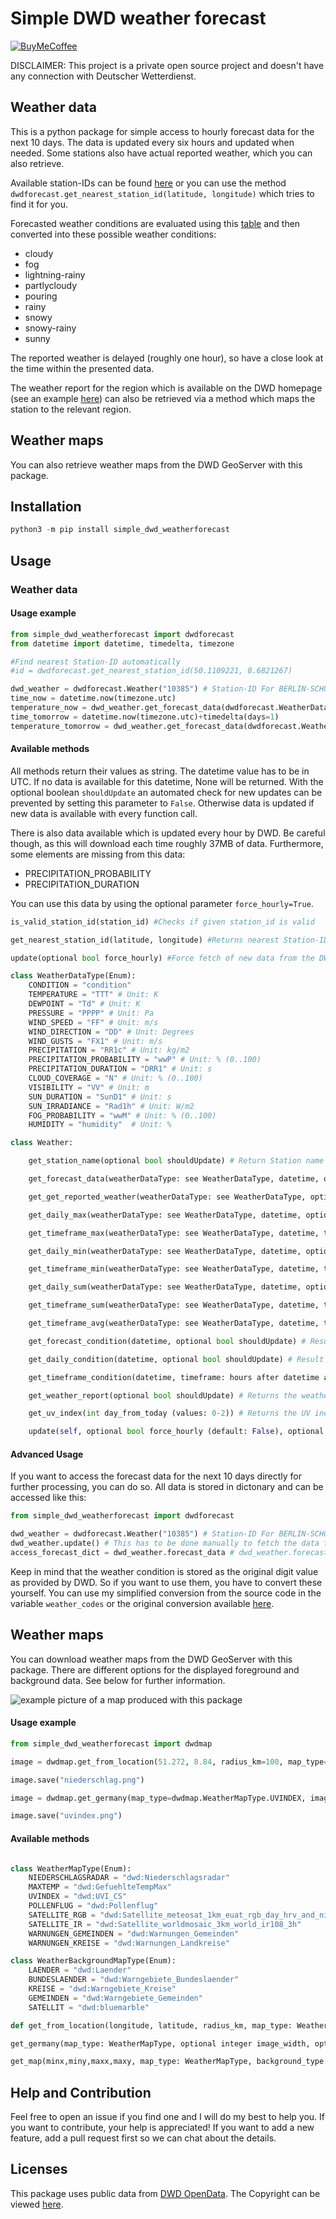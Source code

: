 # Simple DWD weather forecast

[![BuyMeCoffee][buymecoffeebadge]][buymecoffee]

DISCLAIMER: This project is a private open source project and doesn't have any connection with Deutscher Wetterdienst.

## Weather data

This is a python package for simple access to hourly forecast data for the next 10 days. The data is updated every six hours and updated when needed. Some stations also have actual reported weather, which you can also retrieve.

Available station-IDs can be found [here](simple_dwd_weatherforecast/stations.json) or you can use the method `dwdforecast.get_nearest_station_id(latitude, longitude)` which tries to find it for you.

Forecasted weather conditions are evaluated using this [table](https://www.dwd.de/DE/leistungen/opendata/help/schluessel_datenformate/kml/mosmix_element_weather_xls.xlsx?__blob=publicationFile&v=4) and then converted into these possible weather conditions:

- cloudy
- fog
- lightning-rainy
- partlycloudy
- pouring
- rainy
- snowy
- snowy-rainy
- sunny

The reported weather is delayed (roughly one hour), so have a close look at the time within the presented data.

The weather report for the region which is available on the DWD homepage (see an example [here](https://www.dwd.de/DWD/wetter/wv_allg/deutschland/text/vhdl13_dwoh.html)) can also be retrieved via a method which maps the station to the relevant region.

## Weather maps

You can also retrieve weather maps from the DWD GeoServer with this package.

## Installation

```python
python3 -m pip install simple_dwd_weatherforecast
```

## Usage

### Weather data

#### Usage example
```python
from simple_dwd_weatherforecast import dwdforecast
from datetime import datetime, timedelta, timezone

#Find nearest Station-ID automatically
#id = dwdforecast.get_nearest_station_id(50.1109221, 8.6821267)

dwd_weather = dwdforecast.Weather("10385") # Station-ID For BERLIN-SCHOENEFELD
time_now = datetime.now(timezone.utc)
temperature_now = dwd_weather.get_forecast_data(dwdforecast.WeatherDataType.TEMPERATURE, time_now)
time_tomorrow = datetime.now(timezone.utc)+timedelta(days=1)
temperature_tomorrow = dwd_weather.get_forecast_data(dwdforecast.WeatherDataType.TEMPERATURE, time_tomorrow)
```

#### Available methods

All methods return their values as string. The datetime value has to be in UTC. If no data is available for this datetime, None will be returned. With the optional boolean `shouldUpdate` an automated check for new updates can be prevented by setting this parameter to `False`. Otherwise data is updated if new data is available with every function call.

There is also data available which is updated every hour by DWD. Be careful though, as this will download each time roughly 37MB of data. Furthermore, some elements are missing from this data:
- PRECIPITATION_PROBABILITY
- PRECIPITATION_DURATION

You can use this data by using the optional parameter `force_hourly=True`.

```python
is_valid_station_id(station_id) #Checks if given station_id is valid

get_nearest_station_id(latitude, longitude) #Returns nearest Station-ID for the coordinates. latitude and longitude expect float values.

update(optional bool force_hourly) #Force fetch of new data from the DWD server. With this parameter set to True, there will be missing the precipitation forecast. See above.

class WeatherDataType(Enum):
    CONDITION = "condition"
    TEMPERATURE = "TTT" # Unit: K
    DEWPOINT = "Td" # Unit: K
    PRESSURE = "PPPP" # Unit: Pa
    WIND_SPEED = "FF" # Unit: m/s
    WIND_DIRECTION = "DD" # Unit: Degrees
    WIND_GUSTS = "FX1" # Unit: m/s
    PRECIPITATION = "RR1c" # Unit: kg/m2
    PRECIPITATION_PROBABILITY = "wwP" # Unit: % (0..100)
    PRECIPITATION_DURATION = "DRR1" # Unit: s
    CLOUD_COVERAGE = "N" # Unit: % (0..100)
    VISIBILITY = "VV" # Unit: m
    SUN_DURATION = "SunD1" # Unit: s
    SUN_IRRADIANCE = "Rad1h" # Unit: W/m2
    FOG_PROBABILITY = "wwM" # Unit: % (0..100)
    HUMIDITY = "humidity"  # Unit: %

class Weather:

    get_station_name(optional bool shouldUpdate) # Return Station name

    get_forecast_data(weatherDataType: see WeatherDataType, datetime, optional bool shouldUpdate) # Returns the requested weather data

    get_get_reported_weather(weatherDataType: see WeatherDataType, optional bool shouldUpdate) # Returns the latest actual reported value if available for this station

    get_daily_max(weatherDataType: see WeatherDataType, datetime, optional bool shouldUpdate) # Returns the maximum daily value

    get_timeframe_max(weatherDataType: see WeatherDataType, datetime, timeframe: hours after datetime as int, optional bool shouldUpdate) # Returns the maximum of that value within the time frame

    get_daily_min(weatherDataType: see WeatherDataType, datetime, optional bool shouldUpdate) # Returns the minimum daily value

    get_timeframe_min(weatherDataType: see WeatherDataType, datetime, timeframe: hours after datetime as int, optional bool shouldUpdate) # Returns the minimum of that value within the time frame

    get_daily_sum(weatherDataType: see WeatherDataType, datetime, optional bool shouldUpdate) # Returns the daily sum of that value

    get_timeframe_sum(weatherDataType: see WeatherDataType, datetime, timeframe: hours after datetime as int, optional bool shouldUpdate) # Returns the sum of that value within the time frame

    get_timeframe_avg(weatherDataType: see WeatherDataType, datetime, timeframe: hours after datetime as int, optional bool shouldUpdate) # Returns the average of that value within the time frame

    get_forecast_condition(datetime, optional bool shouldUpdate) # Result is condition as text

    get_daily_condition(datetime, optional bool shouldUpdate) # Result is an approximate "feeled" condition at this day

    get_timeframe_condition(datetime, timeframe: hours after datetime as int, optional bool shouldUpdate) # Result is an approximate "feeled" condition at this time frame

    get_weather_report(optional bool shouldUpdate) # Returns the weather report for the geographical region of the station as HTML

    get_uv_index(int day_from_today (values: 0-2)) # Returns the UV index for the nearest station available for today, tomorrow or the day after tomorrow

    update(self, optional bool force_hourly (default: False), optional bool with_forecast (default: True), optional bool with_measurements (default: False), optional bool with_report (default: False), optional bool with_uv (default: True)) # Updates the weather data
```

#### Advanced Usage

If you want to access the forecast data for the next 10 days directly for further processing, you can do so. All data is stored in dictonary and can be accessed like this:

```python
from simple_dwd_weatherforecast import dwdforecast

dwd_weather​ ​=​ ​dwdforecast​.​Weather​(​"10385"​) # Station-ID For BERLIN-SCHOENEFELD​
dwd_weather.update() # This has to be done manually to fetch the data from the DWD server
access_forecast_dict = dwd_weather.forecast_data # dwd_weather.forecast_data contains the forecast as a dict
```

Keep in mind that the weather condition is stored as the original digit value as provided by DWD. So if you want to use them, you have to convert these yourself. You can use my simplified conversion from the source code in the variable `weather_codes` or the original conversion available [here](https://www.dwd.de/DE/leistungen/opendata/help/schluessel_datenformate/kml/mosmix_element_weather_xls.xlsx?__blob=publicationFile&v=4).

## Weather maps

You can download weather maps from the DWD GeoServer with this package. There are different options for the displayed foreground and background data. See below for further information.

![example picture of a map produced with this package](/map_example.png?raw=true "Example picture of a map produced with this package")

#### Usage example
```python
from simple_dwd_weatherforecast import dwdmap

image = dwdmap.get_from_location(51.272, 8.84, radius_km=100, map_type=dwdmap.WeatherMapType.NIEDERSCHLAGSRADAR, background_type=dwdmap.WeatherBackgroundMapType.BUNDESLAENDER)

image.save("niederschlag.png")

image = dwdmap.get_germany(map_type=dwdmap.WeatherMapType.UVINDEX, image_width=520, image_height=580)

image.save("uvindex.png")
```

#### Available methods

```python

class WeatherMapType(Enum):
    NIEDERSCHLAGSRADAR = "dwd:Niederschlagsradar"
    MAXTEMP = "dwd:GefuehlteTempMax"
    UVINDEX = "dwd:UVI_CS"
    POLLENFLUG = "dwd:Pollenflug"
    SATELLITE_RGB = "dwd:Satellite_meteosat_1km_euat_rgb_day_hrv_and_night_ir108_3h"
    SATELLITE_IR = "dwd:Satellite_worldmosaic_3km_world_ir108_3h"
    WARNUNGEN_GEMEINDEN = "dwd:Warnungen_Gemeinden"
    WARNUNGEN_KREISE = "dwd:Warnungen_Landkreise"

class WeatherBackgroundMapType(Enum):
    LAENDER = "dwd:Laender"
    BUNDESLAENDER = "dwd:Warngebiete_Bundeslaender"
    KREISE = "dwd:Warngebiete_Kreise"
    GEMEINDEN = "dwd:Warngebiete_Gemeinden"
    SATELLIT = "dwd:bluemarble"

def get_from_location(longitude, latitude, radius_km, map_type: WeatherMapType, background_type: WeatherBackgroundMapType, optional integer image_width, optional integer image_height) #Returns map as pillow image with given radius from coordinates

get_germany(map_type: WeatherMapType, optional integer image_width, optional integer image_height, optional string save_to_filename) #Returns map as pillow image of whole germany

get_map(minx,miny,maxx,maxy, map_type: WeatherMapType, background_type: WeatherBackgroundMapType, optional integer image_width, optional integer image_height, optional string save_to_filename) #Returns map as pillow image
```

## Help and Contribution

Feel free to open an issue if you find one and I will do my best to help you. If you want to contribute, your help is appreciated! If you want to add a new feature, add a pull request first so we can chat about the details.

## Licenses

This package uses public data from [DWD OpenData](https://www.dwd.de/DE/leistungen/opendata/opendata.html). The Copyright can be viewed [here](https://www.dwd.de/DE/service/copyright/copyright_node.html).

[buymecoffee]: https://www.buymeacoffee.com/FL550
[buymecoffeebadge]: https://img.shields.io/badge/buy%20me%20a%20coffee-donate-yellow?style=for-the-badge
